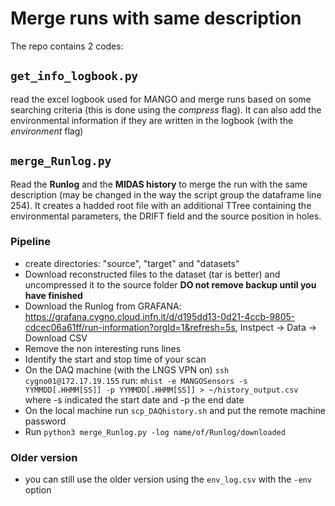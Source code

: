 # Merge runs with same description

The repo contains 2 codes:

## `get_info_logbook.py` 

read the excel logbook used for MANGO and merge runs based on some searching criteria (this is done using the *compress* flag). It can also add the environmental information if they are written in the logbook (with the *environment* flag)

## `merge_Runlog.py` 

Read the **Runlog** and the **MIDAS history** to merge the run with the same description (may be changed in the way the script group the dataframe line 254). It creates a hadded root file with an additional TTree containing the environmental parameters, the DRIFT field and the source position in holes.

### Pipeline

- create directories: "source", "target" and "datasets"
- Download reconstructed files to the dataset (tar is better) and uncompressed it to the source folder **DO not remove backup until you have finished**
- Download the Runlog from GRAFANA: <https://grafana.cygno.cloud.infn.it/d/d195dd13-0d21-4ccb-9805-cdcec06a61ff/run-information?orgId=1&refresh=5s>, Instpect -> Data -> Download CSV
- Remove the non interesting runs lines
- Identify the start and stop time of your scan
- On the DAQ machine (with the LNGS VPN on) `ssh cygno01@172.17.19.155` run: `mhist -e MANGOSensors -s YYMMDD[.HHMM[SS]] -p YYMMDD[.HHMM[SS]] > ~/history_output.csv` where -s indicated the start date and -p the end date
- On the local machine run `scp_DAQhistory.sh` and put the remote machine password
- Run `python3 merge_Runlog.py -log name/of/Runlog/downloaded`

### Older version

- you can still use the older version using the `env_log.csv` with the `-env` option

